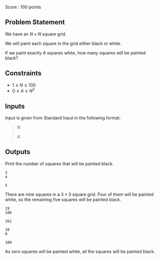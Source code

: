 Score : $100$ points

## Problem Statement

We have an $N \times N$ square grid.

We will paint each square in the grid either black or white.

If we paint exactly $A$ squares white, how many squares will be painted black?

## Constraints

- $1 \leq N \leq 100$
- $0 \leq A \leq N^2$

## Inputs

Input is given from Standard Input in the following format:

> $N$
> 
> $A$

## Outputs

Print the number of squares that will be painted black.

```input1
3
4
```

```output1
5
```

There are nine squares in a $3 \times 3$ square grid.
Four of them will be painted white, so the remaining five squares will be painted black.

```input2
19
100
```

```output2
261
```

```input3
10
0
```

```output3
100
```

As zero squares will be painted white, all the squares will be painted black.